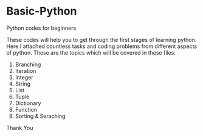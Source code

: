 # Basic-Python
Python codes for beginners

These codes will help you to get through the first stages of learning python. Here I attached countless tasks and coding problems from different aspects of python.
These are the topics which will be covered in these files:

1. Branching
2. Iteration
3. Integer
4. String
5. List
6. Tuple
7. Dictionary
8. Function
9. Sorting & Seraching




Thank You

